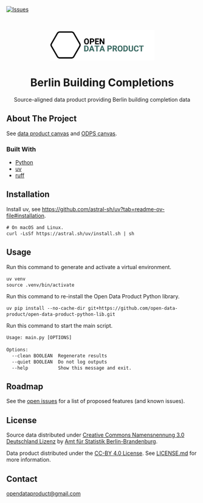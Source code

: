 [![Issues](https://img.shields.io/github/issues/open-data-product/open-data-product-berlin-building-completions-source-aligned)](https://github.com/open-data-product/open-data-product-berlin-building-completions-source-aligned/issues)

<br />
<p align="center">
  <a href="https://github.com/open-data-product/open-data-product-berlin-building-completions-source-aligned">
    <img src="logo-with-text.png" alt="Logo" height="80">
  </a>

  <h1 align="center">Berlin Building Completions</h1>

  <p align="center">
    Source-aligned data product providing Berlin building completion data</a>
  </p>
</p>

## About The Project

See [data product canvas](docs/data-product-canvas.md) and [ODPS canvas](./docs/odps-canvas.md).

### Built With

* [Python](https://www.python.org/)
* [uv](https://docs.astral.sh/uv/)
* [ruff](https://docs.astral.sh/ruff/)

## Installation

Install uv, see https://github.com/astral-sh/uv?tab=readme-ov-file#installation.

```shell
# On macOS and Linux.
curl -LsSf https://astral.sh/uv/install.sh | sh
```

## Usage

Run this command to generate and activate a virtual environment.

```shell
uv venv
source .venv/bin/activate
```

Run this command to re-install the Open Data Product Python library.

```shell
uv pip install --no-cache-dir git+https://github.com/open-data-product/open-data-product-python-lib.git
```

Run this command to start the main script.

```shell
Usage: main.py [OPTIONS]

Options:
  --clean BOOLEAN  Regenerate results
  --quiet BOOLEAN  Do not log outputs
  --help           Show this message and exit.
```

## Roadmap

See
the [open issues](https://github.com/open-data-product/open-data-product-berlin-building-completions-source-aligned/issues)
for a list of proposed features (and
known issues).

## License

Source data distributed under [Creative Commons Namensnennung 3.0 Deutschland Lizenz](https://creativecommons.org/licenses/by/3.0/de/) by [Amt für Statistik Berlin-Brandenburg](https://www.statistik-berlin-brandenburg.de/).

Data product distributed under the [CC-BY 4.0 License](https://creativecommons.org/licenses/by/4.0/). See [LICENSE.md](./LICENSE.md) for more information.


## Contact

opendataproduct@gmail.com

